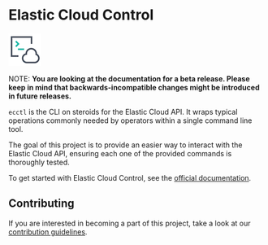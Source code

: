 # Elastic Cloud Control 

![](ecctl.png)

NOTE: **You are looking at the documentation for a beta release. Please keep in mind that backwards-incompatible changes might be introduced in future releases.**

`ecctl` is the CLI on steroids for the Elastic Cloud API. It wraps typical operations commonly needed by operators within a single command line tool.

The goal of this project is to provide an easier way to interact with the Elastic Cloud API, ensuring each one of the provided commands is thoroughly tested.

To get started with Elastic Cloud Control, see the [official documentation](https://www.elastic.co/guide/en/ecctl/current/index.html). 

## Contributing

If you are interested in becoming a part of this project, take a look at our [contribution guidelines](./CONTRIBUTING.md).
